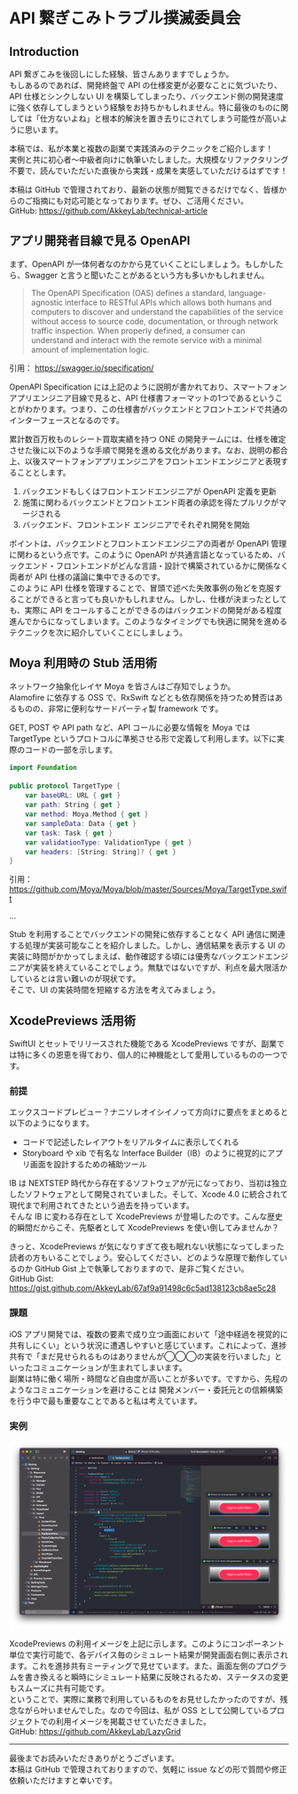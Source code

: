 # API 繋ぎこみトラブル撲滅委員会

## Introduction
API 繋ぎこみを後回しにした経験、皆さんありますでしょうか。  
もしあるのであれば、開発終盤で API の仕様変更が必要なことに気づいたり、API 仕様とシンクしない UI を構築してしまったり、バックエンド側の開発速度に強く依存してしまうという経験をお持ちかもしれません。特に最後のものに関しては「仕方ないよね」と根本的解決を置き去りにされてしまう可能性が高いように思います。

本稿では、私が本業と複数の副業で実践済みのテクニックをご紹介します！  
実例と共に初心者〜中級者向けに執筆いたしました。大規模なリファクタリング不要で、読んでいただいた直後から実践・成果を実感していただけるはずです！

本稿は GitHub で管理されており、最新の状態が閲覧できるだけでなく、皆様からのご指摘にも対応可能となっております。ぜひ、ご活用ください。  
GitHub: https://github.com/AkkeyLab/technical-article

## アプリ開発者目線で見る OpenAPI
まず、OpenAPI が一体何者なのかから見ていくことにしましょう。もしかしたら、Swagger と言うと聞いたことがあるという方も多いかもしれません。

> The OpenAPI Specification (OAS) defines a standard, language-agnostic interface to RESTful APIs which allows both humans and computers to discover and understand the capabilities of the service without access to source code, documentation, or through network traffic inspection. When properly defined, a consumer can understand and interact with the remote service with a minimal amount of implementation logic.

引用： https://swagger.io/specification/

OpenAPI Specification には上記のように説明が書かれており、スマートフォンアプリエンジニア目線で見ると、API 仕様書フォーマットの1つであるということがわかります。つまり、この仕様書がバックエンドとフロントエンドで共通のインターフェースとなるのです。

累計数百万枚ものレシート買取実績を持つ ONE の開発チームには、仕様を確定させた後に以下のような手順で開発を進める文化があります。なお、説明の都合上、以後スマートフォンアプリエンジニアをフロントエンドエンジニアと表現することとします。

1. バックエンドもしくはフロントエンドエンジニアが OpenAPI 定義を更新
2. 施策に関わるバックエンドとフロントエンド両者の承認を得たプルリクがマージされる
3. バックエンド、フロントエンド エンジニアでそれぞれ開発を開始

ポイントは、バックエンドとフロントエンドエンジニアの両者が OpenAPI 管理に関わるという点です。このように OpenAPI が共通言語となっているため、バックエンド・フロントエンドがどんな言語・設計で構築されているかに関係なく両者が API 仕様の議論に集中できるのです。  
このように API 仕様を管理することで、冒頭で述べた失敗事例の殆どを克服することができると言っても良いかもしれません。しかし、仕様が決まったとしても、実際に API をコールすることができるのはバックエンドの開発がある程度進んでからになってしまいます。このようなタイミングでも快適に開発を進めるテクニックを次に紹介していくことにしましょう。

## Moya 利用時の Stub 活用術
ネットワーク抽象化レイヤ Moya を皆さんはご存知でしょうか。  
Alamofire に依存する OSS で、RxSwift などとも依存関係を持つため賛否はあるものの、非常に便利なサードパーティ製 framework です。

GET, POST や API path など、API コールに必要な情報を Moya では TargetType というプロトコルに準拠させる形で定義して利用します。以下に実際のコードの一部を示します。

```swift
import Foundation

public protocol TargetType {
    var baseURL: URL { get }
    var path: String { get }
    var method: Moya.Method { get }
    var sampleData: Data { get }
    var task: Task { get }
    var validationType: ValidationType { get }
    var headers: [String: String]? { get }
}
```
引用： https://github.com/Moya/Moya/blob/master/Sources/Moya/TargetType.swift

...

Stub を利用することでバックエンドの開発に依存することなく API 通信に関連する処理が実装可能なことを紹介しました。しかし、通信結果を表示する UI の実装に時間がかかってしまえば、動作確認する頃には優秀なバックエンドエンジニアが実装を終えていることでしょう。無駄ではないですが、利点を最大限活かしているとは言い難いのが現状です。  
そこで、UI の実装時間を短縮する方法を考えてみましょう。

## XcodePreviews 活用術
SwiftUI とセットでリリースされた機能である XcodePreviews ですが、副業では特に多くの恩恵を得ており、個人的に神機能として愛用しているものの一つです。

### 前提
エックスコードプレビュー？ナニソレオイシイノって方向けに要点をまとめると以下のようになります。

- コードで記述したレイアウトをリアルタイムに表示してくれる
- Storyboard や xib で有名な Interface Builder（IB）のように視覚的にアプリ画面を設計するための補助ツール

IB は NEXTSTEP 時代から存在するソフトウェアが元になっており、当初は独立したソフトウェアとして開発されていました。そして、Xcode 4.0 に統合されて現代まで利用されてきたという過去を持っています。  
そんな IB に変わる存在として XcodePreviews が登場したのです。こんな歴史的瞬間だからこそ、先駆者として XcodePreviews を使い倒してみませんか？

きっと、XcodePreviews が気になりすぎて夜も眠れない状態になってしまった読者の方もいることでしょう。安心してください、どのような原理で動作しているのか GitHub Gist 上で執筆しておりますので、是非ご覧ください。  
GitHub Gist: https://gist.github.com/AkkeyLab/67af9a91498c6c5ad138123cb8ae5c28

### 課題
iOS アプリ開発では、複数の要素で成り立つ画面において「途中経過を視覚的に共有しにくい」という状況に遭遇しやすいと感じています。これによって、進捗共有で「まだ見せられるものはありませんが◯◯◯の実装を行いました」といったコミュニケーションが生まれてしまいます。  
副業は特に働く場所・時間など自由度が高いことが多いです。ですから、先程のようなコミュニケーションを避けることは 開発メンバー・委託元との信頼構築 を行う中で最も重要なことであると私は考えています。

### 実例
![xcode-previews-sample](images/xcode-previews-sample.png)

XcodePreviews の利用イメージを上記に示します。このようにコンポーネント単位で実行可能で、各デバイス毎のシミュレート結果が開発画面右側に表示されます。これを進捗共有ミーティングで見せています。また、画面左側のプログラムを書き換えると瞬時にシミュレート結果に反映されるため、ステータスの変更もスムーズに共有可能です。  
ということで、実際に業務で利用しているものをお見せしたかったのですが、残念ながら叶いませんでした。なので今回は、私が OSS として公開しているプロジェクトでの利用イメージを掲載させていただきました。  
GitHub: https://github.com/AkkeyLab/LazyGrid

---

最後までお読みいただきありがとうございます。  
本稿は GitHub で管理されておりますので、気軽に issue などの形で質問や修正依頼いただけますと幸いです。
